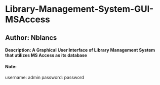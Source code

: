# Library-Management-System-GUI-MSAccess

## Author: Nblancs

#### Description: A Graphical User Interface of Library Management System that utilizes MS Access as its database

#### Note: 
  username: admin
  password: password
